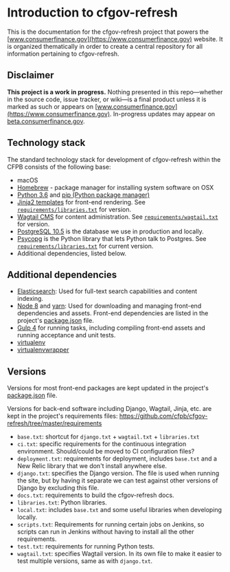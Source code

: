 # Introduction to cfgov-refresh

This is the documentation for the cfgov-refresh project that powers the [www.consumerfinance.gov](https://www.consumerfinance.gov) website. It is organized thematically in order to create a central repository for all information pertaining to cfgov-refresh.

## Disclaimer

**This project is a work in progress.** Nothing presented in this repo—whether in the source code, issue tracker, or wiki—is a final product unless it is marked as such or appears on [www.consumerfinance.gov](https://www.consumerfinance.gov). In-progress updates may appear on [beta.consumerfinance.gov](https://beta.consumerfinance.gov).

## Technology stack

The standard technology stack for development of cfgov-refresh within the CFPB consists of the following base:

- macOS
- [Homebrew](https://brew.sh) - package manager for installing system software on OSX
- [Python 3.6](https://docs.python.org/3.6/) and [pip (Python package manager)](https://pip.pypa.io/en/stable/user_guide/)
- [Jinja2 templates](https://jinja.palletsprojects.com/) for front-end rendering. See [`requirements/libraries.txt`](https://github.com/cfpb/cfgov-refresh/tree/master/requirements/libraries.txt) for version.
- [Wagtail CMS](https://wagtail.io) for content administration. See [`requirements/wagtail.txt`](https://github.com/cfpb/cfgov-refresh/tree/master/requirements/wagtail.txt) for version.
- [PostgreSQL 10.5](https://www.postgresql.org/) is the database we use in production and locally.
- [Psycopg](http://initd.org/psycopg/) is the Python library that lets Python talk to Postgres. See [`requirements/libraries.txt`](https://github.com/cfpb/cfgov-refresh/tree/master/requirements/libraries.txt) for current version.
- Additional dependencies, listed below.

## Additional dependencies

- [Elasticsearch](https://www.elastic.co):
  Used for full-text search capabilities and content indexing.
- [Node 8](http://nodejs.org) and [yarn](https://yarnpkg.com/):
  Used for downloading and managing front-end dependencies and assets. Front-end dependencies are listed in the project's [package.json](https://github.com/cfpb/cfgov-refresh/blob/master/package.json) file.
- [Gulp 4](https://gulpjs.com/) for running tasks, including compiling front-end assets and running acceptance and unit tests.
- [virtualenv](https://virtualenv.pypa.io/en/stable/)
- [virtualenvwrapper](https://virtualenvwrapper.readthedocs.io/en/latest/)

## Versions

Versions for most front-end packages are kept updated in the project's [package.json](https://github.com/cfpb/cfgov-refresh/blob/master/package.json) file.

Versions for back-end software including Django, Wagtail, Jinja, etc. are kept in the project's requirements files:
https://github.com/cfpb/cfgov-refresh/tree/master/requirements

- `base.txt`: shortcut for `django.txt` + `wagtail.txt` + `libraries.txt`
- `ci.txt`: specific requirements for the continuous integration environment. Should/could be moved to CI configuration files?
- `deployment.txt`: requirements for deployment, includes `base.txt` and a New Relic library that we don't install anywhere else.
- `django.txt`: specifies the Django version. The file is used when running the site, but by having it separate we can test against other versions of Django by excluding this file.
- `docs.txt`: requirements to build the cfgov-refresh docs.
- `libraries.txt`: Python libraries.
- `local.txt`: includes `base.txt` and some useful libraries when developing locally.
- `scripts.txt`: Requirements for running certain jobs on Jenkins, so scripts can run in Jenkins without having to install all the other requirements.
- `test.txt`: requirements for running Python tests.
- `wagtail.txt`: specifies Wagtail version. In its own file to make it easier to test multiple versions, same as with `django.txt`.
